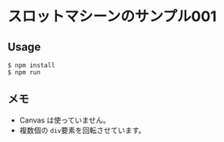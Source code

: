 スロットマシーンのサンプル001
================

Usage
-------

```
$ npm install
$ npm run
```


メモ
------

- Canvas は使っていません。
- 複数個の `div`要素を回転させています。

